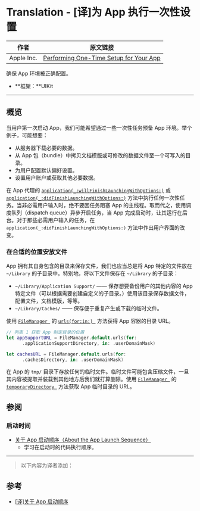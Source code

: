 # Translation - [译]为 App 执行一次性设置

作者 | 原文链接
--- | ---
Apple Inc. | [Performing One-Time Setup for Your App](https://developer.apple.com/documentation/uikit/core_app/managing_your_app_s_life_cycle/responding_to_the_launch_of_your_app/performing_one-time_setup_for_your_app)

确保 App 环境被正确配置。

- **框架：**UIKit 

---

## 概览

当用户第一次启动 App，我们可能希望通过一些一次性任务预备 App 环境。举个例子，可能想要：

- 从服务器下载必要的数据。
- 从 App 包（bundle）中拷贝文档模版或可修改的数据文件至一个可写入的目录。
- 为用户配置默认偏好设置。
- 设置用户账户或获取其他必要数据。

在 App 代理的 [`application(_:willFinishLaunchingWithOptions:)`](https://developer.apple.com/documentation/uikit/uiapplicationdelegate/1623032-application) 或 [`application(_:didFinishLaunchingWithOptions:)`](https://developer.apple.com/documentation/uikit/uiapplicationdelegate/1622921-application) 方法中执行任何一次性任务。当非必需用户输入时，绝不要因任务阻塞 App 的主线程。取而代之，使用调度队列（dispatch queue）异步开启任务，当 App 完成启动时，让其运行在后台。对于那些必需用户输入的任务，在 `application(_:didFinishLaunchingWithOptions:)` 方法中作出用户界面的改变。

### 在合适的位置安放文件

App 拥有其自身包含的目录来保存文件，我们也应当总是将 App 特定的文件放在 `~/Library` 的子目录中。特别地，将以下文件保存在 `~/Library` 的子目录：

- `~/Library/Application Support/` —— 保存想要备份用户的其他内容的 App 特定文件（可以根据需要创建自定义的子目录。）使用该目录保存数据文件，配置文件，文档模版，等等。
- `~/Library/Caches/` —— 保存便于重复产生或下载的临时文件。

使用 [`FileManager `](https://developer.apple.com/documentation/foundation/filemanager) 的 [`urls(for:in:) `](https://developer.apple.com/documentation/foundation/filemanager/1407726-urls) 方法获得 App 容器的目录 URL。

```swift
// 列表 1 获取 App 制定目录的位置
let appSupportURL = FileManager.default.urls(for: 
      .applicationSupportDirectory, in: .userDomainMask)

let cachesURL = FileManager.default.urls(for: 
      .cachesDirectory, in: .userDomainMask)
```

在 App 的 `tmp/` 目录下存放任何的临时文件。临时文件可能包含压缩文件，一旦其内容被提取并装载到其他地方后我们就打算删除。使用 [`FileManager `](https://developer.apple.com/documentation/foundation/filemanager) 的 [`temporaryDirectory `](https://developer.apple.com/documentation/foundation/filemanager/1642996-temporarydirectory) 方法获取 App 临时目录的 URL。

## 参阅

### 启动时间

- [关于 App 启动顺序（About the App Launch Sequence）](https://developer.apple.com/documentation/uikit/core_app/managing_your_app_s_life_cycle/responding_to_the_launch_of_your_app/about_the_app_launch_sequence)
  - 学习在启动时的代码执行顺序。

---

> 以下内容为译者添加：

## 参考

- [[译]关于 App 启动顺序](https://github.com/kingcos/Perspective/issues/58)